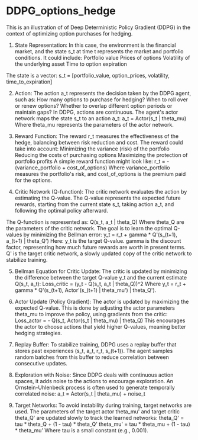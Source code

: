 # DDPG_options_hedge


This is an illustration of of Deep Deterministic Policy Gradient (DDPG) in the context of optimizing option purchases for hedging.


1. State Representation:
In this case, the environment is the financial market, and the state s_t at time t represents the market and portfolio conditions. It could include:
Portfolio value
Prices of options
Volatility of the underlying asset
Time to option expiration

The state is a vector:
s_t = [portfolio_value, option_prices, volatility, time_to_expiration]


2. Action:
The action a_t represents the decision taken by the DDPG agent, such as:
How many options to purchase for hedging?
When to roll over or renew options?
Whether to overlap different option periods or maintain gaps?
In DDPG, actions are continuous. The agent's actor network maps the state s_t to an action a_t:
a_t = Actor(s_t | theta_mu)
Where theta_mu represents the parameters of the actor network.


3. Reward Function:
The reward r_t measures the effectiveness of the hedge, balancing between risk reduction and cost. The reward could take into account:
Minimizing the variance (risk) of the portfolio
Reducing the costs of purchasing options
Maximizing the protection of portfolio profits
A simple reward function might look like:
r_t = - (variance_portfolio + cost_of_options)
Where variance_portfolio measures the portfolio's risk, and cost_of_options is the premium paid for the options.


4. Critic Network (Q-function):
The critic network evaluates the action by estimating the Q-value. The Q-value represents the expected future rewards, starting from the current state s_t, taking action a_t, and following the optimal policy afterward.

The Q-function is represented as:
Q(s_t, a_t | theta_Q)
Where theta_Q are the parameters of the critic network. The goal is to learn the optimal Q-values by minimizing the Bellman error:
y_t = r_t + gamma * Q'(s_(t+1), a_(t+1) | theta_Q')
Here:
y_t is the target Q-value.
gamma is the discount factor, representing how much future rewards are worth in present terms.
Q' is the target critic network, a slowly updated copy of the critic network to stabilize training.


5. Bellman Equation for Critic Update:
The critic is updated by minimizing the difference between the target Q-value y_t and the current estimate Q(s_t, a_t):
Loss_critic = (y_t - Q(s_t, a_t | theta_Q))^2
Where y_t = r_t + gamma * Q'(s_(t+1), Actor'(s_(t+1) | theta_mu') | theta_Q').


6. Actor Update (Policy Gradient):
The actor is updated by maximizing the expected Q-value. This is done by adjusting the actor parameters theta_mu to improve the policy, using gradients from the critic:
Loss_actor = - Q(s_t, Actor(s_t | theta_mu) | theta_Q)
This encourages the actor to choose actions that yield higher Q-values, meaning better hedging strategies.


7. Replay Buffer:
To stabilize training, DDPG uses a replay buffer that stores past experiences (s_t, a_t, r_t, s_(t+1)). The agent samples random batches from this buffer to reduce correlation between consecutive updates.


8. Exploration with Noise:
Since DDPG deals with continuous action spaces, it adds noise to the actions to encourage exploration. An Ornstein-Uhlenbeck process is often used to generate temporally correlated noise:
a_t = Actor(s_t | theta_mu) + noise_t


9. Target Networks:
To avoid instability during training, target networks are used. The parameters of the target actor theta_mu' and target critic theta_Q' are updated slowly to track the learned networks:
theta_Q' = tau * theta_Q + (1 - tau) * theta_Q'
theta_mu' = tau * theta_mu + (1 - tau) * theta_mu'
Where tau is a small constant (e.g., 0.001).
